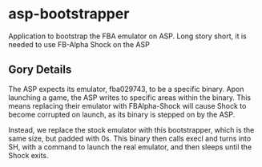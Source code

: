 # asp-bootstrapper
Application to bootstrap the FBA emulator on ASP. Long story short, it is needed to use FB-Alpha Shock on the ASP

## Gory Details
The ASP expects its emulator, fba029743, to be a specific binary. Apon launching a game, the ASP writes to specific areas within the binary.
This means replacing their emulator with FBAlpha-Shock will cause Shock to become corrupted on launch, as its binary is stepped on by the ASP.

Instead, we replace the stock emulator with this bootstrapper, which is the same size, but padded with 0s. This binary then calls execl and turns into SH,
with a command to launch the real emulator, and then sleeps until the Shock exits.
